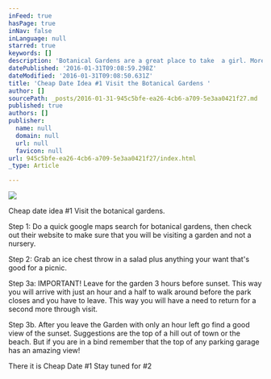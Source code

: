 ```yaml
---
inFeed: true
hasPage: true
inNav: false
inLanguage: null
starred: true
keywords: []
description: 'Botanical Gardens are a great place to take  a girl. More importantly they are a great place to follow up with a picnic. '
datePublished: '2016-01-31T09:08:59.298Z'
dateModified: '2016-01-31T09:08:50.631Z'
title: 'Cheap Date Idea #1 Visit the Botanical Gardens '
author: []
sourcePath: _posts/2016-01-31-945c5bfe-ea26-4cb6-a709-5e3aa0421f27.md
published: true
authors: []
publisher:
  name: null
  domain: null
  url: null
  favicon: null
url: 945c5bfe-ea26-4cb6-a709-5e3aa0421f27/index.html
_type: Article

---
```

![](https://the-grid-user-content.s3-us-west-2.amazonaws.com/ca19ee2e-9657-49fe-adf6-f138628130b3.jpg)

Cheap date idea  \#1 Visit the botanical gardens. 

Step 1: Do a quick google maps search for botanical gardens, then check out their website to make sure that you will be visiting a garden and not a nursery. 

Step 2: Grab an ice chest throw in a salad plus anything your want that's good for a picnic. 

Step 3a: IMPORTANT! Leave for the garden 3 hours before sunset. This way you will arrive with just an hour and a half to walk around before the park closes and you have to leave. This way you will have  a need to return for a second more through visit. 

Step 3b. After you leave the Garden with only an hour left go find a good view of the sunset. Suggestions are the top of a hill out of town or the beach. But if you are in a bind remember that the top of any parking garage has an amazing view!

There it is Cheap Date \#1 Stay tuned for \#2